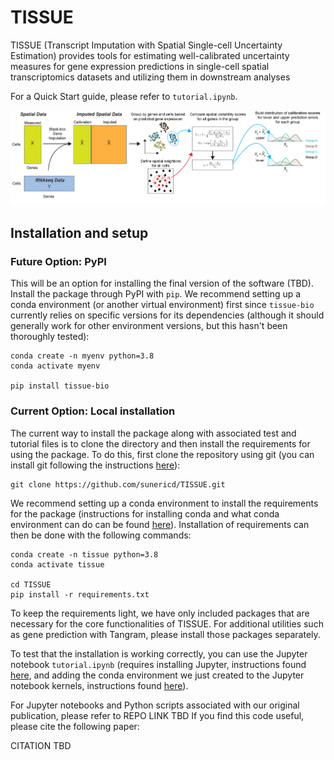 # TISSUE
TISSUE (Transcript Imputation with Spatial Single-cell Uncertainty Estimation) provides tools for estimating well-calibrated uncertainty measures for gene expression predictions in single-cell spatial transcriptomics datasets and utilizing them in downstream analyses

For a Quick Start guide, please refer to ``` tutorial.ipynb ```.

![plot](./pipeline.png)



## Installation and setup

### Future Option: PyPI

This will be an option for installing the final version of the software (TBD). Install the package through PyPI with ```pip```. We recommend setting up a conda environment (or another virtual environment) first since ```tissue-bio``` currently relies on specific versions for its dependencies (although it should generally work for other environment versions, but this hasn't been thoroughly tested):

```
conda create -n myenv python=3.8
conda activate myenv

pip install tissue-bio
```



### Current Option: Local installation

The current way to install the package along with associated test and tutorial files is to clone the directory and then install the requirements for using the package. To do this, first clone the repository using git (you can install git following the instructions [here](https://github.com/git-guides/install-git)):

```
git clone https://github.com/sunericd/TISSUE.git
```

We recommend setting up a conda environment to install the requirements for the package (instructions for installing conda and what conda environment can do can be found [here](https://docs.conda.io/projects/conda/en/latest/user-guide/install/index.html)). Installation of requirements can then be done with the following commands:

```
conda create -n tissue python=3.8
conda activate tissue

cd TISSUE
pip install -r requirements.txt
```

To keep the requirements light, we have only included packages that are necessary for the core functionalities of TISSUE. For additional utilities such as gene prediction with Tangram, please install those packages separately.

To test that the installation is working correctly, you can use the Jupyter notebook ```tutorial.ipynb``` (requires installing Jupyter, instructions found [here](https://jupyter.org/install), and adding the conda environment we just created to the Jupyter notebook kernels, instructions found [here](https://medium.com/@nrk25693/how-to-add-your-conda-environment-to-your-jupyter-notebook-in-just-4-steps-abeab8b8d084)).


For Jupyter notebooks and Python scripts associated with our original publication, please refer to REPO LINK TBD
If you find this code useful, please cite the following paper:

CITATION TBD


